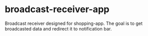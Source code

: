 # broadcast-receiver-app

Broadcast receiver designed for shopping-app.
The goal is to get broadcasted data and redirect it to notification bar.
